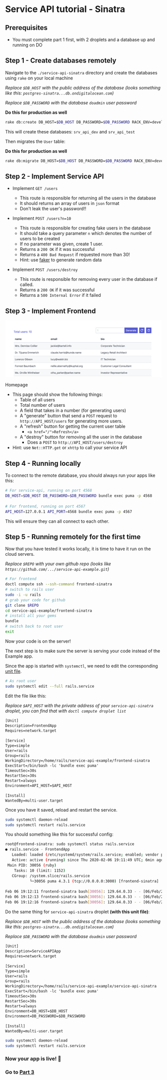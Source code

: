 # Service API tutorial - Sinatra

## Prerequisites

- You must complete part 1 first, with 2 droplets and a database up and running on DO

## Step 1 - Create databases remotely

Navigate to the `./service-api-sinatra` directory and create the databases using `rake` on your local machine

*Replace `$DB_HOST` with the public address of the database (looks something like this: `postgres-sinatra...db.ondigitalocean.com`)*

*Replace `$DB_PASSWORD` with the database `doadmin` user password*

**Do this for production as well**

```bash
rake db:create DB_HOST=$DB_HOST DB_PASSWORD=$DB_PASSWORD RACK_ENV=development
```

This will create these databases: `srv_api_dev` and `srv_api_test`

Then migrates the `User` table:

**Do this for production as well**

```bash
rake db:migrate DB_HOST=$DB_HOST DB_PASSWORD=$DB_PASSWORD RACK_ENV=development
```

## Step 2 - Implement Service API

- Implement `GET /users`
  - This route is responsible for returning all the users in the database
  - It should returns an array of users in `json` format
  - Don't leak the user's password!!

- Implement `POST /users?n=10`
  - This route is responsible for creating fake users in the database
  - It should take a query parameter `n` which denotes the number of users to be created
  - If no parameter was given, create 1 user.
  - Returns a `200 OK` if it was successful
  - Returns a `400 Bad Request` if requested more than 30!
  - Hint: use [faker](https://github.com/faker-ruby/faker) to generate random data

- Implement `POST /users/destroy`
  - This route is responsible for removing every user in the database if called.
  - Returns a `200 OK` if it was successful
  - Returns a `500 Internal Error` if it failed

## Step 3 - Implement Frontend

![frontend](images/frontend.png)

Homepage

- This page should show the following things:
  - Table of all users
  - Total number of users
  - A field that takes in a number (for generating users)
  - A "generate" button that send a `POST` request to `http://API_HOST/users` for generating more users.
  - A "refresh" button for getting the current user table
    - `<a href="/">Refresh</a>`
  - A "destroy" button for removing all the user in the database
    - Does a `POST` to `http://API_HOST/users/destroy`
- Hint: use `Net::HTTP.get` or `xhttp` to call your service API

## Step 4 - Running locally

To connect to the remote database, you should always run your apps like this:

```bash
# For service-api, running on port 4568
DB_HOST=$DB_HOST DB_PASSWORD=$DB_PASSWORD bundle exec puma -p 4568

# For frontend, running on port 4567
API_HOST=127.0.0.1 API_PORT=4568 bundle exec puma -p 4567
```

This will ensure they can all connect to each other.

## Step 5 - Running remotely for the first time

Now that you have tested it works locally, it is time to have it run on the cloud servers.

*Replace `$REPO` with your own github repo (looks like `https://github.com/.../service-api-example.git`)*

```bash
# For frontend
doctl compute ssh --ssh-command frontend-sinatra
# switch to rails user
sudo -i -u rails
# grab your code for github
git clone $REPO
cd service-api-example/frontend-sinatra
# install all your gems
bundle
# switch back to root user
exit
```

Now your code is on the server!

The next step is to make sure the server is serving your code instead of the Example app.

Since the app is started with `systemctl`, we need to edit the corresponding [unit file](https://www.digitalocean.com/community/tutorials/how-to-use-systemctl-to-manage-systemd-services-and-units#editing-unit-files).

```bash
# As root user
sudo systemctl edit --full rails.service
```

Edit the file like this:

*Replace `$API_HOST` with the private address of your `service-api-sinatra` droplet, you can find that with `doctl compute droplet list`*

```env
[Unit]
Description=FrontendApp
Requires=network.target

[Service]
Type=simple
User=rails
Group=rails
WorkingDirectory=/home/rails/service-api-example/frontend-sinatra
ExecStart=/bin/bash -lc 'bundle exec puma'
TimeoutSec=30s
RestartSec=30s
Restart=always
Environment=API_HOST=$API_HOST

[Install]
WantedBy=multi-user.target
```

Once you have it saved, reload and restart the service.

```bash
sudo systemctl daemon-reload
sudo systemctl restart rails.service
```

You should something like this for successful config:

```bash
root@frontend-sinatra: sudo systemctl status rails.service
● rails.service - FrontendApp
   Loaded: loaded (/etc/systemd/system/rails.service; enabled; vendor preset: enabled)
   Active: active (running) since Thu 2020-02-06 19:11:49 UTC; 6min ago
 Main PID: 30056 (ruby)
    Tasks: 10 (limit: 1152)
   CGroup: /system.slice/rails.service
           └─30056 puma 4.3.1 (tcp://0.0.0.0:3000) [frontend-sinatra]

Feb 06 19:12:11 frontend-sinatra bash[30056]: 129.64.0.33 - - [06/Feb/2020:19:12:11 +0000]
Feb 06 19:12:13 frontend-sinatra bash[30056]: 129.64.0.33 - - [06/Feb/2020:19:12:13 +0000]
Feb 06 19:12:16 frontend-sinatra bash[30056]: 129.64.0.33 - - [06/Feb/2020:19:12:16 +0000]
```

Do the same thing for `service-api-sinatra` droplet **(with this unit file)**:

*Replace `$DB_HOST` with the public address of the database (looks something like this: `postgres-sinatra...db.ondigitalocean.com`)*

*Replace `$DB_PASSWORD` with the database `doadmin` user password*

```env
[Unit]
Description=ServiceAPIApp
Requires=network.target

[Service]
Type=simple
User=rails
Group=rails
WorkingDirectory=/home/rails/service-api-example/service-api-sinatra
ExecStart=/bin/bash -lc 'bundle exec puma'
TimeoutSec=30s
RestartSec=30s
Restart=always
Environment=DB_HOST=$DB_HOST
Environment=DB_PASSWORD=$DB_PASSWORD

[Install]
WantedBy=multi-user.target
```

```bash
sudo systemctl daemon-reload
sudo systemctl restart rails.service
```

### **Now your app is live!** 🎉

### Go to [Part 3](cicd.md)
